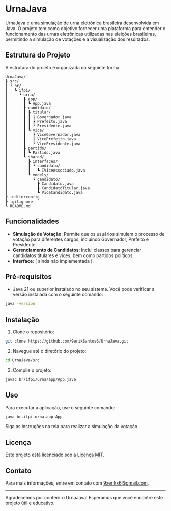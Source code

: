 # UrnaJava

UrnaJava é uma simulação de urna eletrônica brasileira desenvolvida em Java. O projeto tem como objetivo fornecer uma plataforma para entender o funcionamento das urnas eletrônicas utilizadas nas eleições brasileiras, permitindo a simulação de votações e a visualização dos resultados.

## Estrutura do Projeto

A estrutura do projeto é organizada da seguinte forma:

```
UrnaJava/
┣ src/
┃ ┗ br/
┃   ┗ ifpi/
┃     ┗ urna/
┃       ┣ app/
┃       ┃ ┗ App.java
┃       ┣ candidato/
┃       ┃ ┣ titular/
┃       ┃ ┃ ┣ Governador.java
┃       ┃ ┃ ┣ Prefeito.java
┃       ┃ ┃ ┗ Presidente.java
┃       ┃ ┗ vice/
┃       ┃   ┣ ViceGovernador.java
┃       ┃   ┣ VicePrefeito.java
┃       ┃   ┗ VicePresidente.java
┃       ┣ partido/
┃       ┃ ┗ Partido.java
┃       ┗ shared/
┃         ┣ interfaces/
┃         ┃ ┗ candidato/
┃         ┃   ┗ IViceAssociado.java
┃         ┗ models/
┃           ┗ candidato/
┃             ┣ Candidato.java
┃             ┣ CandidatoTitular.java
┃             ┗ ViceCandidato.java
┣ .editorconfig
┣ .gitignore
┗ README.md
```

## Funcionalidades

- **Simulação de Votação**: Permite que os usuários simulem o processo de votação para diferentes cargos, incluindo Governador, Prefeito e Presidente.
- **Gerenciamento de Candidatos**: Inclui classes para gerenciar candidatos titulares e vices, bem como partidos políticos.
- **Interface**: ( ainda não implementada ).

## Pré-requisitos

- Java 21 ou superior instalado no seu sistema. Você pode verificar a versão instalada com o seguinte comando:

```bash
java -version
```

## Instalação

1. Clone o repositório:

```bash
git clone https://github.com/9erikSantos6/UrnaJava.git
```

2. Navegue até o diretório do projeto:

```bash
cd UrnaJava/src
```

3. Compile o projeto:

```bash
javac br/ifpi/urna/app/App.java
```

## Uso

Para executar a aplicação, use o seguinte comando:

```bash
java br.ifpi.urna.app.App
```

Siga as instruções na tela para realizar a simulação da votação.

## Licença

Este projeto está licenciado sob a [Licença MIT](LICENSE).

## Contato

Para mais informações, entre em contato com [9xerikx6@gmail.com](mailto:9xerikx6@gmail.com).

---

Agradecemos por conferir o UrnaJava! Esperamos que você encontre este projeto útil e educativo.